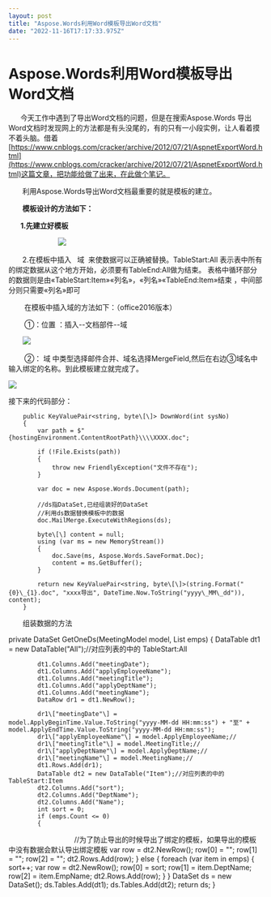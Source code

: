 ```yaml
---
layout: post
title: "Aspose.Words利用Word模板导出Word文档"
date: "2022-11-16T17:17:33.975Z"
---
```

Aspose.Words利用Word模板导出Word文档
============================

      今天工作中遇到了导出Word文档的问题，但是在搜索Aspose.Words 导出Word文档时发现网上的方法都是有头没尾的，有的只有一小段实例，让人看着摸不着头脑。借着[https://www.cnblogs.com/cracker/archive/2012/07/21/AspnetExportWord.html](https://www.cnblogs.com/cracker/archive/2012/07/21/AspnetExportWord.html)这篇文章，把功能给做了出来，在此做个笔记。

       利用Aspose.Words导出Word文档最重要的就是模板的建立。

       ****模板设计的方法如下：****

      ****1.先建立好模板****

                         ****![](https://img2022.cnblogs.com/blog/1687593/202211/1687593-20221116172604306-867623444.png)****

       2.在模板中插入   域  来使数据可以正确被替换。TableStart:All 表示表中所有的绑定数据从这个地方开始，必须要有TableEnd:All做为结束。 表格中循环部分的数据则是由«TableStart:Item»«列名»，«列名»«TableEnd:Item»结束 ，中间部分则只需要«列名»即可

        在模板中插入域的方法如下：（office2016版本）

        ①：位置 ：插入--文档部件--域

       ![](https://img2022.cnblogs.com/blog/1687593/202211/1687593-20221116173659295-330563479.png)

        ②： 域 中类型选择邮件合并、域名选择MergeField,然后在右边③域名中输入绑定的名称。到此模板建立就完成了。

![](https://img2022.cnblogs.com/blog/1687593/202211/1687593-20221116174027867-1835145934.png)

接下来的代码部分：

        public KeyValuePair<string, byte\[\]> DownWord(int sysNo)
        {
            var path = $"{hostingEnvironment.ContentRootPath}\\\\XXXX.doc";

            if (!File.Exists(path))
            {
                throw new FriendlyException("文件不存在");
            } 

            var doc = new Aspose.Words.Document(path); 
            
            //ds指DataSet,已经组装好的DataSet
            //利用ds数据替换模板中的数据
            doc.MailMerge.ExecuteWithRegions(ds);

            byte\[\] content = null;
            using (var ms = new MemoryStream())
            {
                doc.Save(ms, Aspose.Words.SaveFormat.Doc);
                content = ms.GetBuffer();
            }

            return new KeyValuePair<string, byte\[\]>(string.Format("{0}\_{1}.doc", "xxxx导出", DateTime.Now.ToString("yyyy\_MM\_dd")), content);
        } 

　　组装数据的方法

private DataSet GetOneDs(MeetingModel model, List<C2MeetingSignModel> emps)
        {
            DataTable dt1 = new DataTable("All");//对应列表的中的 TableStart:All  

            dt1.Columns.Add("meetingDate"); 
            dt1.Columns.Add("applyEmployeeName");
            dt1.Columns.Add("meetingTitle");
            dt1.Columns.Add("applyDeptName");
            dt1.Columns.Add("meetingName");
            DataRow dr1 = dt1.NewRow();

            dr1\["meetingDate"\] = model.ApplyBeginTime.Value.ToString("yyyy-MM-dd HH:mm:ss") + "至" + model.ApplyEndTime.Value.ToString("yyyy-MM-dd HH:mm:ss");  
            dr1\["applyEmployeeName"\] = model.ApplyEmployeeName;//
            dr1\["meetingTitle"\] = model.MeetingTitle;// 
            dr1\["applyDeptName"\] = model.ApplyDeptName;// 
            dr1\["meetingName"\] = model.MeetingName;// 
            dt1.Rows.Add(dr1);  
            DataTable dt2 = new DataTable("Item");//对应列表的中的 TableStart:Item
            dt2.Columns.Add("sort");
            dt2.Columns.Add("DeptName");
            dt2.Columns.Add("Name");
            int sort = 0;
            if (emps.Count <= 0)
            {  
　　　　　　　　　 //为了防止导出的时候导出了绑定的模板，如果导出的模板中没有数据会默认导出绑定模板
                var row = dt2.NewRow();
                row\[0\] = "";
                row\[1\] = "";
                row\[2\] = "";
                dt2.Rows.Add(row);
            }
            else
            {
                foreach (var item in emps)
                {
                    sort++;
                    var row = dt2.NewRow();
                    row\[0\] = sort;
                    row\[1\] = item.DeptName;
                    row\[2\] = item.EmpName;
                    dt2.Rows.Add(row);
                }
            }
            DataSet ds = new DataSet();
            ds.Tables.Add(dt1);
            ds.Tables.Add(dt2);
            return ds;
        }